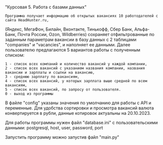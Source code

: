 "Курсовая 5. Работа с базами данных"

    Программа получает информацию об открытых вакансиях 10 работодателей с сайта HeadHunter.ru, 
(Яндекс, МегаФон, Билайн, Вконтакте, Тинькофф, Сбер Банк, Альфа-Банк, Почта России, Ozon, Wildberries)
сохраняет отфильтрованные по заданным параметрам вакансии в базу данных с 2 таблицами "companies" и "vacancies", 
и наполняет ее данными.
    Далее пользователю предлагаются 5 вариантов работы с полученным списком:

    1 - список всех компаний и количество вакансий у каждой компании,
    2 - список всех вакансий с указанием названия компании, названия вакансии и зарплаты и ссылки на вакансию,
    3 - среднюю зарплату по вакансиям,
    4 - список всех вакансий, у которых зарплата выше средней по всем вакансиям,
    5 - список всех вакансий, по запросу от пользователя.
    0 - выход из программы 

В файле "config" указаны значения по умолчанию для работы с API и переменные. 
Для удобства сортировки и просмотра вакансий валюта конвертируется в рубли, данные котировок актуальны на 20.10.2023.

Для работы программы нужен файл "database.ini" с пользовательскими данными:
    postgresql, host, user, password, port

Запустить программу можно запустив файл "main.py" 
